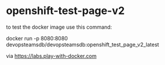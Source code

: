 # openshift-test-page-v2

to test the docker image use this command:

docker run -p 8080:8080 devopsteamsdb/devopsteamsdb:openshift_test_page_v2_latest

via https://labs.play-with-docker.com
